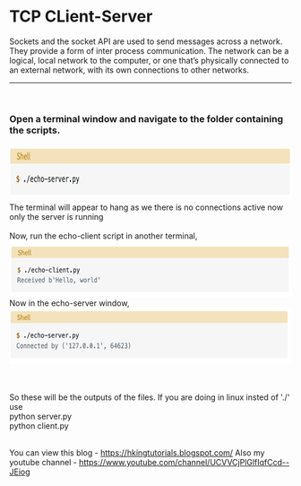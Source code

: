 # TCP CLient-Server
Sockets and the socket API are used to send messages across a network. They provide a form of inter process communication. The network can be a logical, local network to the computer, or one that’s physically connected to an external network, with its own connections to other networks.
<hr><br>
<h3> Open a terminal window and navigate to the folder containing the scripts.</h3>
<img height = 100 width=900 src = "https://github.com/PRITAM9679/Python-programming/blob/main/index1.png">
<br>
The terminal will appear to hang as we there is no connections active now only the server is running<br><br>
 Now, run the echo-client script in another terminal,
 <img height=100 width = 900 src="https://github.com/PRITAM9679/Python-programming/blob/main/index.png">
 Now in the echo-server window, 
 <img height=100 width = 900 src="https://github.com/PRITAM9679/Python-programming/blob/main/index2.png">
 
<br><br>
So these will be the outputs of the files.
If you are doing in linux insted of './' use <br>
  python server.py<br>
  python client.py
 <br><br>

 You can view this blog  - https://hkingtutorials.blogspot.com/
 Also my youtube channel - https://www.youtube.com/channel/UCVVCjPlGlfIqfCcd--JEiog


